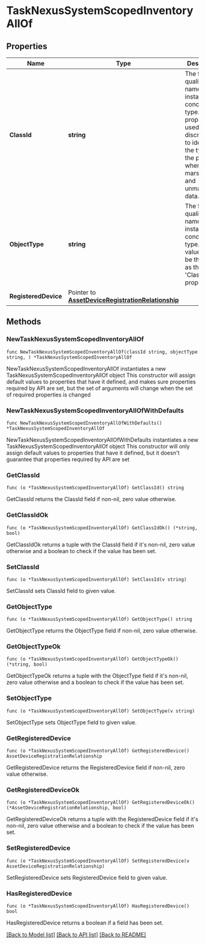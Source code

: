 # TaskNexusSystemScopedInventoryAllOf

## Properties

Name | Type | Description | Notes
------------ | ------------- | ------------- | -------------
**ClassId** | **string** | The fully-qualified name of the instantiated, concrete type. This property is used as a discriminator to identify the type of the payload when marshaling and unmarshaling data. | [default to "task.NexusSystemScopedInventory"]
**ObjectType** | **string** | The fully-qualified name of the instantiated, concrete type. The value should be the same as the &#39;ClassId&#39; property. | [default to "task.NexusSystemScopedInventory"]
**RegisteredDevice** | Pointer to [**AssetDeviceRegistrationRelationship**](AssetDeviceRegistrationRelationship.md) |  | [optional] 

## Methods

### NewTaskNexusSystemScopedInventoryAllOf

`func NewTaskNexusSystemScopedInventoryAllOf(classId string, objectType string, ) *TaskNexusSystemScopedInventoryAllOf`

NewTaskNexusSystemScopedInventoryAllOf instantiates a new TaskNexusSystemScopedInventoryAllOf object
This constructor will assign default values to properties that have it defined,
and makes sure properties required by API are set, but the set of arguments
will change when the set of required properties is changed

### NewTaskNexusSystemScopedInventoryAllOfWithDefaults

`func NewTaskNexusSystemScopedInventoryAllOfWithDefaults() *TaskNexusSystemScopedInventoryAllOf`

NewTaskNexusSystemScopedInventoryAllOfWithDefaults instantiates a new TaskNexusSystemScopedInventoryAllOf object
This constructor will only assign default values to properties that have it defined,
but it doesn't guarantee that properties required by API are set

### GetClassId

`func (o *TaskNexusSystemScopedInventoryAllOf) GetClassId() string`

GetClassId returns the ClassId field if non-nil, zero value otherwise.

### GetClassIdOk

`func (o *TaskNexusSystemScopedInventoryAllOf) GetClassIdOk() (*string, bool)`

GetClassIdOk returns a tuple with the ClassId field if it's non-nil, zero value otherwise
and a boolean to check if the value has been set.

### SetClassId

`func (o *TaskNexusSystemScopedInventoryAllOf) SetClassId(v string)`

SetClassId sets ClassId field to given value.


### GetObjectType

`func (o *TaskNexusSystemScopedInventoryAllOf) GetObjectType() string`

GetObjectType returns the ObjectType field if non-nil, zero value otherwise.

### GetObjectTypeOk

`func (o *TaskNexusSystemScopedInventoryAllOf) GetObjectTypeOk() (*string, bool)`

GetObjectTypeOk returns a tuple with the ObjectType field if it's non-nil, zero value otherwise
and a boolean to check if the value has been set.

### SetObjectType

`func (o *TaskNexusSystemScopedInventoryAllOf) SetObjectType(v string)`

SetObjectType sets ObjectType field to given value.


### GetRegisteredDevice

`func (o *TaskNexusSystemScopedInventoryAllOf) GetRegisteredDevice() AssetDeviceRegistrationRelationship`

GetRegisteredDevice returns the RegisteredDevice field if non-nil, zero value otherwise.

### GetRegisteredDeviceOk

`func (o *TaskNexusSystemScopedInventoryAllOf) GetRegisteredDeviceOk() (*AssetDeviceRegistrationRelationship, bool)`

GetRegisteredDeviceOk returns a tuple with the RegisteredDevice field if it's non-nil, zero value otherwise
and a boolean to check if the value has been set.

### SetRegisteredDevice

`func (o *TaskNexusSystemScopedInventoryAllOf) SetRegisteredDevice(v AssetDeviceRegistrationRelationship)`

SetRegisteredDevice sets RegisteredDevice field to given value.

### HasRegisteredDevice

`func (o *TaskNexusSystemScopedInventoryAllOf) HasRegisteredDevice() bool`

HasRegisteredDevice returns a boolean if a field has been set.


[[Back to Model list]](../README.md#documentation-for-models) [[Back to API list]](../README.md#documentation-for-api-endpoints) [[Back to README]](../README.md)


